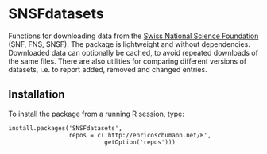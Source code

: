 # SNSFdatasets

Functions for downloading data from the [Swiss National
Science Foundation](https://snf.ch) (SNF, FNS, SNSF).
The package is lightweight and without dependencies.
Downloaded data can optionally be cached, to avoid
repeated downloads of the same files.  There are also
utilities for comparing different versions of datasets,
i.e. to report added, removed and changed entries.

## Installation

To install the package from a running R session, type:

    install.packages('SNSFdatasets',
                     repos = c('http://enricoschumann.net/R',
                               getOption('repos')))


